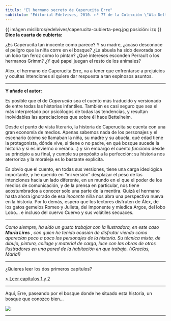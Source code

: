 ```yaml
---
titulo: "El hermano secreto de Caperucita Erre"
subtitulo: "Editorial Edelvives, 2010. nº 77 de la Colección \"Ala Delta\". Ilustraciones de María Lires."
---
```

{{ imágen mislibros/edelvives/caperucita-cubierta-peq.jpg posición: izq }}
**Dice la cuarta de cubierta:**

¿Es Caperucita tan inocente como parece? Y su madre, ¿acaso desconoce el
peligro que la niña corre en el bosque? ¿La abuela ha sido devorada por un
lobo tan feroz como lo pintan? ¿Qué intereses esconden Perrault o los
hermanos Grimm? ¿Y qué papel juegan el resto de los animales?

Alex, el hermano de Caperucita Erre, va a tener que enfrentarse a prejuicios
y ocultas intenciones si quiere dar respuesta a tan espinosos asuntos.

* * *

**Y añade el autor:**

Es posible que el de _Caperucita_ sea el cuento más traducido y versionado de
entre todas las historias infantiles. También es casi seguro que sea el más
interpretado por psicólogos de todas las tendencias, y resultan inolvidables
las apreciaciones que sobre él hace Bettelheim.

Desde el punto de vista literario, la historia de Caperucita se cuenta con
una gran economía de medios. Apenas sabemos nada de los personajes y el
escenario (cómo se llamaban la niña, su madre y su abuela, qué edad tiene la
protagonista, dónde vive, si tiene o no padre, en qué bosque sucede la
historia y si es invierno o verano…) y sin embargo el cuento _funciona_ desde
su principio a su final, y cumple su propósito a la perfección: su historia
nos aterroriza y la moraleja es lo bastante explícita.

Es obvio que el cuento, en todas sus versiones, tiene una carga ideológica
importante, y he querido en “mi versión” desplazar el peso de las intenciones
hacia un lado diferente, en un mundo en el que el poder de los medios de
comunicación, y de la prensa en particular, nos tiene acostumbrados a conocer
solo una parte de la mentira. Quizá el hermano hasta ahora ignorado de esa
_inocente_ niña nos abra una perspectiva nueva en la historia. Por lo demás,
espero que los lectores disfruten de Álex, de los gatos gemelos Romeo y
Julieta, del imponente y miedica Argos, del lobo Lobo… e incluso del cuervo
Cuervo y sus volátiles secuaces.

* * *

_Como siempre, ha sido un gusto trabajar con la ilustradora, en este caso
**María Lires** , con quien he tenido ocasión de disfrutar viendo cómo
aparecían poco a poco los personajes de la historia. Su técnica mixta, de
dibujo, pintura, collage y material de carga, luce con las obras de otros
ilustradores en una pared de la habitación en que trabajo. (¡Gracias, María!)_

* * *

¿Quieres leer los dos primeros capítulos?

[> Leer capítulos 1 y
2](http://www.ricardogomez.com/paraleer/caperucita1y2)

* * *

Aquí, Erre, paseando por el bosque donde he situado esta historia, un bosque
que conozco bien…

![](/imagenes/mislibros/edelvives/caperucitaerre.jpg)

* * *
